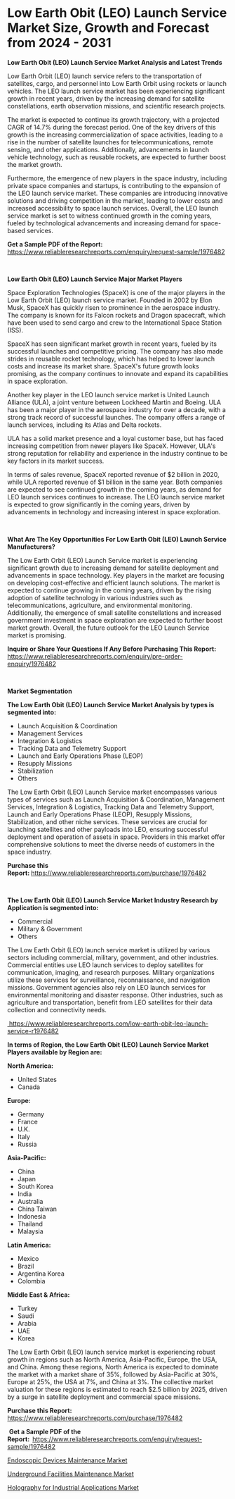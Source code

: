 <p><h1>Low Earth Obit (LEO) Launch Service Market Size, Growth and Forecast from 2024 - 2031</h1></p><p><strong>Low Earth Obit (LEO) Launch Service Market Analysis and Latest Trends</strong></p>
<p><p>Low Earth Orbit (LEO) launch service refers to the transportation of satellites, cargo, and personnel into Low Earth Orbit using rockets or launch vehicles. The LEO launch service market has been experiencing significant growth in recent years, driven by the increasing demand for satellite constellations, earth observation missions, and scientific research projects.</p><p>The market is expected to continue its growth trajectory, with a projected CAGR of 14.7% during the forecast period. One of the key drivers of this growth is the increasing commercialization of space activities, leading to a rise in the number of satellite launches for telecommunications, remote sensing, and other applications. Additionally, advancements in launch vehicle technology, such as reusable rockets, are expected to further boost the market growth.</p><p>Furthermore, the emergence of new players in the space industry, including private space companies and startups, is contributing to the expansion of the LEO launch service market. These companies are introducing innovative solutions and driving competition in the market, leading to lower costs and increased accessibility to space launch services. Overall, the LEO launch service market is set to witness continued growth in the coming years, fueled by technological advancements and increasing demand for space-based services.</p></p>
<p><strong>Get a Sample PDF of the Report:&nbsp;</strong> <a href="https://www.reliableresearchreports.com/enquiry/request-sample/1976482">https://www.reliableresearchreports.com/enquiry/request-sample/1976482</a></p>
<p>&nbsp;</p>
<p><strong>Low Earth Obit (LEO) Launch Service Major Market Players</strong></p>
<p><p>Space Exploration Technologies (SpaceX) is one of the major players in the Low Earth Orbit (LEO) launch service market. Founded in 2002 by Elon Musk, SpaceX has quickly risen to prominence in the aerospace industry. The company is known for its Falcon rockets and Dragon spacecraft, which have been used to send cargo and crew to the International Space Station (ISS).</p><p>SpaceX has seen significant market growth in recent years, fueled by its successful launches and competitive pricing. The company has also made strides in reusable rocket technology, which has helped to lower launch costs and increase its market share. SpaceX's future growth looks promising, as the company continues to innovate and expand its capabilities in space exploration.</p><p>Another key player in the LEO launch service market is United Launch Alliance (ULA), a joint venture between Lockheed Martin and Boeing. ULA has been a major player in the aerospace industry for over a decade, with a strong track record of successful launches. The company offers a range of launch services, including its Atlas and Delta rockets.</p><p>ULA has a solid market presence and a loyal customer base, but has faced increasing competition from newer players like SpaceX. However, ULA's strong reputation for reliability and experience in the industry continue to be key factors in its market success.</p><p>In terms of sales revenue, SpaceX reported revenue of $2 billion in 2020, while ULA reported revenue of $1 billion in the same year. Both companies are expected to see continued growth in the coming years, as demand for LEO launch services continues to increase. The LEO launch service market is expected to grow significantly in the coming years, driven by advancements in technology and increasing interest in space exploration.</p></p>
<p>&nbsp;</p>
<p><strong>What Are The Key Opportunities For Low Earth Obit (LEO) Launch Service Manufacturers?</strong></p>
<p><p>The Low Earth Orbit (LEO) Launch Service market is experiencing significant growth due to increasing demand for satellite deployment and advancements in space technology. Key players in the market are focusing on developing cost-effective and efficient launch solutions. The market is expected to continue growing in the coming years, driven by the rising adoption of satellite technology in various industries such as telecommunications, agriculture, and environmental monitoring. Additionally, the emergence of small satellite constellations and increased government investment in space exploration are expected to further boost market growth. Overall, the future outlook for the LEO Launch Service market is promising.</p></p>
<p><strong>Inquire or Share Your Questions If Any Before Purchasing This Report:</strong> <a href="https://www.reliableresearchreports.com/enquiry/pre-order-enquiry/1976482">https://www.reliableresearchreports.com/enquiry/pre-order-enquiry/1976482</a></p>
<p>&nbsp;</p>
<p><strong>Market Segmentation</strong></p>
<p><strong>The Low Earth Obit (LEO) Launch Service Market Analysis by types is segmented into:</strong></p>
<p><ul><li>Launch Acquisition & Coordination</li><li>Management Services</li><li>Integration & Logistics</li><li>Tracking Data and Telemetry Support</li><li>Launch and Early Operations Phase (LEOP)</li><li>Resupply Missions</li><li>Stabilization</li><li>Others</li></ul></p>
<p><p>The Low Earth Orbit (LEO) Launch Service market encompasses various types of services such as Launch Acquisition & Coordination, Management Services, Integration & Logistics, Tracking Data and Telemetry Support, Launch and Early Operations Phase (LEOP), Resupply Missions, Stabilization, and other niche services. These services are crucial for launching satellites and other payloads into LEO, ensuring successful deployment and operation of assets in space. Providers in this market offer comprehensive solutions to meet the diverse needs of customers in the space industry.</p></p>
<p><strong>Purchase this Report:&nbsp;</strong><a href="https://www.reliableresearchreports.com/purchase/1976482">https://www.reliableresearchreports.com/purchase/1976482</a></p>
<p>&nbsp;</p>
<p><strong>The Low Earth Obit (LEO) Launch Service Market Industry Research by Application is segmented into:</strong></p>
<p><ul><li>Commercial</li><li>Military & Government</li><li>Others</li></ul></p>
<p><p>The Low Earth Orbit (LEO) launch service market is utilized by various sectors including commercial, military, government, and other industries. Commercial entities use LEO launch services to deploy satellites for communication, imaging, and research purposes. Military organizations utilize these services for surveillance, reconnaissance, and navigation missions. Government agencies also rely on LEO launch services for environmental monitoring and disaster response. Other industries, such as agriculture and transportation, benefit from LEO satellites for their data collection and connectivity needs.</p></p>
<p><a href="https://www.reliableresearchreports.com/low-earth-obit-leo-launch-service-r1976482">&nbsp;https://www.reliableresearchreports.com/low-earth-obit-leo-launch-service-r1976482</a></p>
<p><strong>In terms of Region, the Low Earth Obit (LEO) Launch Service Market Players available by Region are:</strong></p>
<p>
    <p> <strong> North America: </strong>
        <ul>
            <li>United States</li>
            <li>Canada</li>
        </ul>
        </p> 
    <p> <strong> Europe: </strong>
        <ul>
            <li>Germany</li>
            <li>France</li>
            <li>U.K.</li>
            <li>Italy</li>
            <li>Russia</li>
        </ul>
        </p> 
    <p> <strong> Asia-Pacific: </strong>
        <ul>
            <li>China</li>
            <li>Japan</li>
            <li>South Korea</li>
            <li>India</li>
            <li>Australia</li>
            <li>China Taiwan</li>
            <li>Indonesia</li>
            <li>Thailand</li>
            <li>Malaysia</li>
        </ul>
        </p> 
    <p> <strong> Latin America: </strong>
        <ul>
            <li>Mexico</li>
            <li>Brazil</li>
            <li>Argentina Korea</li>
            <li>Colombia</li>
        </ul>
        </p> 
    <p> <strong> Middle East & Africa: </strong>
        <ul>
            <li>Turkey</li>
            <li>Saudi</li>
            <li>Arabia</li>
            <li>UAE</li>
            <li>Korea</li>
        </ul>
    </p>
    </p>
<p><p>The Low Earth Orbit (LEO) launch service market is experiencing robust growth in regions such as North America, Asia-Pacific, Europe, the USA, and China. Among these regions, North America is expected to dominate the market with a market share of 35%, followed by Asia-Pacific at 30%, Europe at 25%, the USA at 7%, and China at 3%. The collective market valuation for these regions is estimated to reach $2.5 billion by 2025, driven by a surge in satellite deployment and commercial space missions.</p></p>
<p><strong>Purchase this Report: </strong><a href="https://www.reliableresearchreports.com/purchase/1976482">https://www.reliableresearchreports.com/purchase/1976482</a></p>
<p>&nbsp;<strong>Get a Sample PDF of the Report:&nbsp;&nbsp;</strong><a href="https://www.reliableresearchreports.com/enquiry/request-sample/1976482">https://www.reliableresearchreports.com/enquiry/request-sample/1976482</a></p>
<p><strong></strong></p>
<p><p><a href="https://github.com/jadenRaynor/Market-Research-Report-List-1/blob/main/endoscopic-devices-maintenance-market.md">Endoscopic Devices Maintenance Market</a></p><p><a href="https://github.com/sydneyHley85/Market-Research-Report-List-1/blob/main/underground-facilities-maintenance-market.md">Underground Facilities Maintenance Market</a></p><p><a href="https://github.com/JordyBecker/Market-Research-Report-List-1/blob/main/holography-for-industrial-applications-market.md">Holography for Industrial Applications Market</a></p></p>